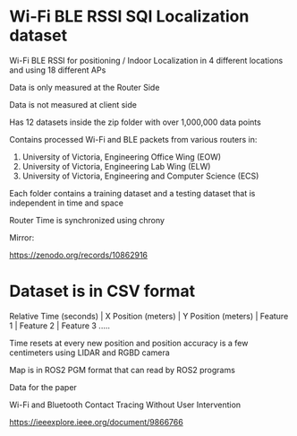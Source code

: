 # Wi-Fi BLE RSSI SQI Localization dataset

Wi-Fi BLE RSSI for positioning / Indoor Localization in 4 different locations and using 18 different APs

Data is only measured at the Router Side

Data is not measured at client side

Has 12 datasets inside the zip folder with over 1,000,000 data points

Contains processed Wi-Fi and BLE packets from various routers in:  
1. University of Victoria, Engineering Office Wing (EOW)
2. University of Victoria, Engineering Lab Wing (ELW)
3. University of Victoria, Engineering and Computer Science (ECS)
 
Each folder contains a training dataset and a testing dataset that is independent in time and space

Router Time is synchronized using chrony

Mirror:

https://zenodo.org/records/10862916

# Dataset is in CSV format
Relative Time (seconds) | X Position (meters) | Y Position (meters) | Feature 1 | Feature 2 | Feature 3 .....

Time resets at every new position and position accuracy is a few centimeters using LIDAR and RGBD camera


Map is in ROS2 PGM format that can read by ROS2 programs


Data for the paper

Wi-Fi and Bluetooth Contact Tracing Without User Intervention

https://ieeexplore.ieee.org/document/9866766

